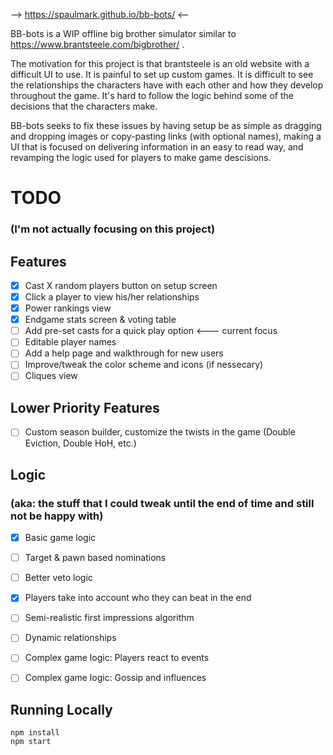 --> https://spaulmark.github.io/bb-bots/ <--


BB-bots is a WIP offline big brother simulator similar to https://www.brantsteele.com/bigbrother/ . 

The motivation for this project is that brantsteele is an old website with a difficult UI to use. 
It is painful to set up custom games.
It is difficult to see the relationships the characters have with each other and how they develop throughout the game.
It's hard to follow the logic behind some of the decisions that the characters make.

BB-bots seeks to fix these issues by having setup be as simple as dragging and dropping images or copy-pasting links (with optional names), making a UI that is focused on delivering information in an easy to read way, and revamping the logic used for players to make game descisions.




# TODO #
### (I'm not actually focusing on this project)

## Features ##
* [x] Cast X random players button on setup screen
* [x] Click a player to view his/her relationships
* [x] Power rankings view
* [x] Endgame stats screen & voting table 
* [ ] Add pre-set casts for a quick play option <--- current focus
* [ ] Editable player names
* [ ] Add a help page and walkthrough for new users
* [ ] Improve/tweak the color scheme and icons (if nessecary)
* [ ] Cliques view

## Lower Priority Features ##
* [ ] Custom season builder, customize the twists in the game (Double Eviction, Double HoH, etc.)

## Logic ## 
### (aka: the stuff that I could tweak until the end of time and still not be happy with) ###
* [x] Basic game logic
* [ ] Target & pawn based nominations
* [ ] Better veto logic
* [x] Players take into account who they can beat in the end
* [ ] Semi-realistic first impressions algorithm
* [ ] Dynamic relationships
* [ ] Complex game logic: Players react to events
* [ ] Complex game logic: Gossip and influences



## Running Locally ## 
```
npm install
npm start
```
